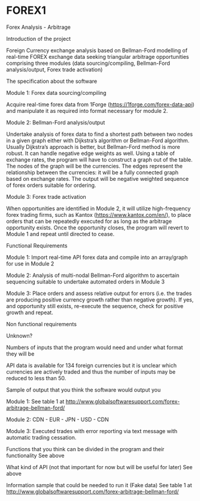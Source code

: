 # FOREX1
Forex Analysis - Arbitrage

Introduction of the project 

Foreign Currency exchange analysis based on Bellman-Ford modelling of real-time FOREX exchange data seeking triangular arbitrage opportunities comprising three modules (data sourcing/compiling, Bellman-Ford analysis/output, Forex trade activation)

The specification about the software

Module 1:  Forex data sourcing/compiling

Acquire real-time forex data from 1Forge (https://1forge.com/forex-data-api) and manipulate it as required into format necessary for module 2.

Module 2: Bellman-Ford analysis/output

Undertake analysis of forex data to find a shortest path between two nodes in a given graph either with Dijkstra’s algorithm or Bellman-Ford algorithm. Usually Dijkstra’s approach is better, but Bellman-Ford method is more robust. It can handle negative edge weights as well. Using a table of exchange rates, the program will have to construct a graph out of the table. The nodes of the graph will be the currencies. The edges represent the relationship between the currencies: it will be a fully connected graph based on exchange rates.  The output will be negative weighted sequence of forex orders suitable for ordering.

Module 3: Forex trade activation

When opportunities are identified in Module 2, it will utilize high-frequency forex trading firms, such as Kantox (https://www.kantox.com/en/), to place orders that can be repeatedly executed for as long as the arbitrage opportunity exists.  Once the opportunity closes, the program will revert to Module 1 and repeat until directed to cease.   

Functional Requirements

Module 1:
Import real-time API forex data and compile into an array/graph for use in Module 2

Module 2:
Analysis of multi-nodal Bellman-Ford algorithm to ascertain sequencing suitable to undertake automated orders in Module 3

Module 3: 
Place orders and assess relative output for errors (i.e. the trades are producing positive currency growth rather than negative growth).  If yes, and opportunity still exists, re-execute the sequence, check for positive growth and repeat. 

Non functional requirements 

Unknown?

Numbers of inputs that the program would need and under what format they will be 

API data is available for 134 foreign currencies but it is unclear which currencies are actively traded and thus the number of inputs may be reduced to less than 50.

Sample of output that you think the software would output you 

Module 1:
See table 1 at http://www.globalsoftwaresupport.com/forex-arbitrage-bellman-ford/

Module 2:
CDN - EUR - JPN - USD - CDN

Module 3:
Executed trades with error reporting via text message with automatic trading cessation.

Functions that you think can be divided in the program and their functionality 
See above

What kind of API (not that important for now but will be useful for later)
See above

Information sample that could be needed to run it (Fake data)
See table 1 at http://www.globalsoftwaresupport.com/forex-arbitrage-bellman-ford/
